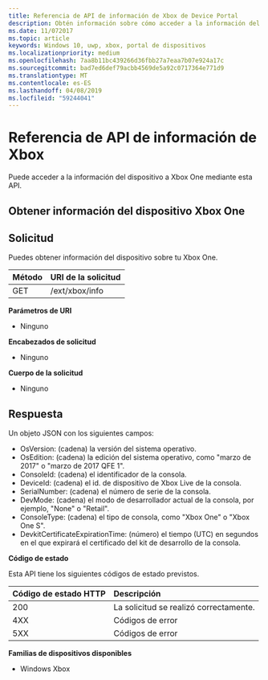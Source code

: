 ```yaml
---
title: Referencia de API de información de Xbox de Device Portal
description: Obtén información sobre cómo acceder a la información del dispositivo Xbox.
ms.date: 11/072017
ms.topic: article
keywords: Windows 10, uwp, xbox, portal de dispositivos
ms.localizationpriority: medium
ms.openlocfilehash: 7aa8b11bc439266d36fbb27a7eaa7b07e924a17c
ms.sourcegitcommit: bad7ed6def79acbb4569de5a92c0717364e771d9
ms.translationtype: MT
ms.contentlocale: es-ES
ms.lasthandoff: 04/08/2019
ms.locfileid: "59244041"
---
```

# <a name="xbox-info-api-reference"></a>Referencia de API de información de Xbox   
Puede acceder a la información del dispositivo a Xbox One mediante esta API.

## <a name="get-xbox-one-device-information"></a>Obtener información del dispositivo Xbox One

## <a name="request"></a>Solicitud

Puedes obtener información del dispositivo sobre tu Xbox One.

Método      | URI de la solicitud
:------     | :-----
GET | /ext/xbox/info

**Parámetros de URI**

- Ninguno

**Encabezados de solicitud**

- Ninguno

**Cuerpo de la solicitud**

- Ninguno

## <a name="response"></a>Respuesta
Un objeto JSON con los siguientes campos:

* OsVersion: (cadena) la versión del sistema operativo.
* OsEdition: (cadena) la edición del sistema operativo, como "marzo de 2017" o "marzo de 2017 QFE 1".
* ConsoleId: (cadena) el identificador de la consola.
* DeviceId: (cadena) el id. de dispositivo de Xbox Live de la consola.
* SerialNumber: (cadena) el número de serie de la consola.
* DevMode: (cadena) el modo de desarrollador actual de la consola, por ejemplo, "None" o "Retail".
* ConsoleType: (cadena) el tipo de consola, como "Xbox One" o "Xbox One S".
* DevkitCertificateExpirationTime: (número) el tiempo (UTC) en segundos en el que expirará el certificado del kit de desarrollo de la consola.

**Código de estado**

Esta API tiene los siguientes códigos de estado previstos.

Código de estado HTTP      | Descripción
:------     | :-----
200 | La solicitud se realizó correctamente.
4XX | Códigos de error
5XX | Códigos de error

**Familias de dispositivos disponibles**

* Windows Xbox